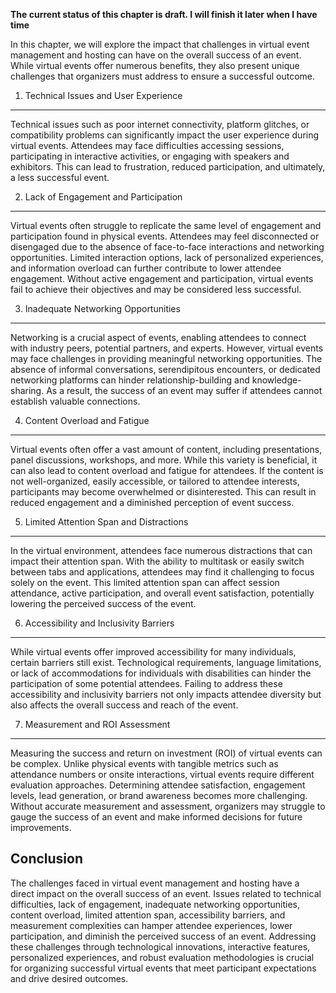 **The current status of this chapter is draft. I will finish it later when I have time**

In this chapter, we will explore the impact that challenges in virtual event management and hosting can have on the overall success of an event. While virtual events offer numerous benefits, they also present unique challenges that organizers must address to ensure a successful outcome.

1. Technical Issues and User Experience
---------------------------------------

Technical issues such as poor internet connectivity, platform glitches, or compatibility problems can significantly impact the user experience during virtual events. Attendees may face difficulties accessing sessions, participating in interactive activities, or engaging with speakers and exhibitors. This can lead to frustration, reduced participation, and ultimately, a less successful event.

2. Lack of Engagement and Participation
---------------------------------------

Virtual events often struggle to replicate the same level of engagement and participation found in physical events. Attendees may feel disconnected or disengaged due to the absence of face-to-face interactions and networking opportunities. Limited interaction options, lack of personalized experiences, and information overload can further contribute to lower attendee engagement. Without active engagement and participation, virtual events fail to achieve their objectives and may be considered less successful.

3. Inadequate Networking Opportunities
--------------------------------------

Networking is a crucial aspect of events, enabling attendees to connect with industry peers, potential partners, and experts. However, virtual events may face challenges in providing meaningful networking opportunities. The absence of informal conversations, serendipitous encounters, or dedicated networking platforms can hinder relationship-building and knowledge-sharing. As a result, the success of an event may suffer if attendees cannot establish valuable connections.

4. Content Overload and Fatigue
-------------------------------

Virtual events often offer a vast amount of content, including presentations, panel discussions, workshops, and more. While this variety is beneficial, it can also lead to content overload and fatigue for attendees. If the content is not well-organized, easily accessible, or tailored to attendee interests, participants may become overwhelmed or disinterested. This can result in reduced engagement and a diminished perception of event success.

5. Limited Attention Span and Distractions
------------------------------------------

In the virtual environment, attendees face numerous distractions that can impact their attention span. With the ability to multitask or easily switch between tabs and applications, attendees may find it challenging to focus solely on the event. This limited attention span can affect session attendance, active participation, and overall event satisfaction, potentially lowering the perceived success of the event.

6. Accessibility and Inclusivity Barriers
-----------------------------------------

While virtual events offer improved accessibility for many individuals, certain barriers still exist. Technological requirements, language limitations, or lack of accommodations for individuals with disabilities can hinder the participation of some potential attendees. Failing to address these accessibility and inclusivity barriers not only impacts attendee diversity but also affects the overall success and reach of the event.

7. Measurement and ROI Assessment
---------------------------------

Measuring the success and return on investment (ROI) of virtual events can be complex. Unlike physical events with tangible metrics such as attendance numbers or onsite interactions, virtual events require different evaluation approaches. Determining attendee satisfaction, engagement levels, lead generation, or brand awareness becomes more challenging. Without accurate measurement and assessment, organizers may struggle to gauge the success of an event and make informed decisions for future improvements.

Conclusion
----------

The challenges faced in virtual event management and hosting have a direct impact on the overall success of an event. Issues related to technical difficulties, lack of engagement, inadequate networking opportunities, content overload, limited attention span, accessibility barriers, and measurement complexities can hamper attendee experiences, lower participation, and diminish the perceived success of an event. Addressing these challenges through technological innovations, interactive features, personalized experiences, and robust evaluation methodologies is crucial for organizing successful virtual events that meet participant expectations and drive desired outcomes.
